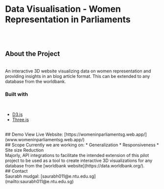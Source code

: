 # Data Visualisation - Women Representation in Parliaments
<br>
<br>

## About the Project
<br>
An interactive 3D website visualizing data on women representation and providing insights in an blog article format. This can be extended to any database from the worldbank.
<br>

### Built with 
<br>

* [D3.js](https://d3js.org/)
* [Three.js](https://threejs.org/)

<br>
## Demo
View Live Website: [https://womeninparliamentsg.web.app/](www.womeninparliamentsg.web.app/)
<br>
## Scope
Currently we are working on:
* Generalization
* Responsiveness
* Site size Reduction
<br>
Majorly, API integrations to facilitate the intended extension of this pilot project to be used as a tool to create interactive 3D visualizations for any database from the [worldbank website](https://data.worldbank.org/).
<br>
## Contact
<br>
Saurabh mudgal: [saurabh011@e.ntu.edu.sg](mailto:saurabh011@e.ntu.edu.sg)
